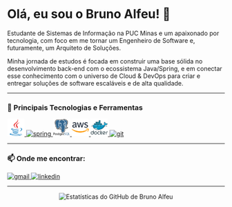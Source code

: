 # Olá, eu sou o Bruno Alfeu! 👋

<p>
  Estudante de Sistemas de Informação na PUC Minas e um apaixonado por tecnologia, com foco em me tornar um Engenheiro de Software e, futuramente, um Arquiteto de Soluções.
</p>

<p>
  Minha jornada de estudos é focada em construir uma base sólida no desenvolvimento back-end com o ecossistema Java/Spring, e em conectar esse conhecimento com o universo de Cloud & DevOps para criar e entregar soluções de software escaláveis e de alta qualidade.
</p>

---

### 🚀 Principais Tecnologias e Ferramentas

<p align="left">
  <a href="https://www.java.com" target="_blank" rel="noreferrer">
    <img src="https://raw.githubusercontent.com/devicons/devicon/master/icons/java/java-original.svg" alt="java" width="40" height="40"/>
  </a>
  <a href="https://spring.io/" target="_blank" rel="noreferrer">
    <img src="https://www.vectorlogo.zone/logos/springio/springio-icon.svg" alt="spring" width="40" height="40"/>
  </a>
  <a href="https://www.postgresql.org" target="_blank" rel="noreferrer">
    <img src="https://raw.githubusercontent.com/devicons/devicon/master/icons/postgresql/postgresql-original-wordmark.svg" alt="postgresql" width="40" height="40"/>
  </a>
  <a href="https://aws.amazon.com" target="_blank" rel="noreferrer">
    <img src="https://raw.githubusercontent.com/devicons/devicon/master/icons/amazonwebservices/amazonwebservices-original-wordmark.svg" alt="aws" width="40" height="40"/>
  </a>
  <a href="https://www.docker.com/" target="_blank" rel="noreferrer">
    <img src="https://raw.githubusercontent.com/devicons/devicon/master/icons/docker/docker-original-wordmark.svg" alt="docker" width="40" height="40"/>
  </a>
  <a href="https://git-scm.com/" target="_blank" rel="noreferrer">
    <img src="https://www.vectorlogo.zone/logos/git-scm/git-scm-icon.svg" alt="git" width="40" height="40"/>
  </a>
</p>

---

### 📫 Onde me encontrar:

<p align="left">
  <a href="mailto:bruno.alfeu.dev@gmail.com">
    <img src="https://img.shields.io/badge/Gmail-D14836?style=for-the-badge&logo=gmail&logoColor=white" alt="gmail">
  </a>
  <a href="https://www.linkedin.com/in/bruno-alfeu-dev" target="_blank">
    <img src="https://img.shields.io/badge/-LinkedIn-%230077B5?style=for-the-badge&logo=linkedin&logoColor=white" alt="linkedin">
  </a>
</p>

---

<!-- Opcional: Estatísticas do GitHub -->
<p align="center">
  <img align="center" src="https://github-readme-stats.vercel.app/api?username=BrunoAlfeu&show_icons=true&theme=dracula&include_all_commits=true&count_private=true" alt="Estatísticas do GitHub de Bruno Alfeu"/>
</p>
